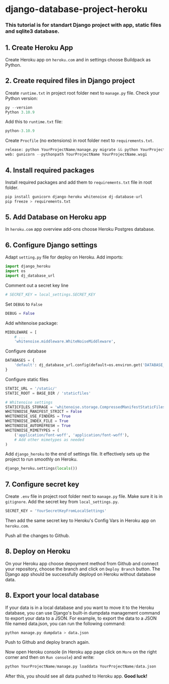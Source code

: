 # django-database-project-heroku
### This tutorial is for standart Django project with app, static files and sqlite3 database.

## 1. Create Heroku App

Create Heroku app on `heroku.com` and in settings choose Buildpack as Python.

## 2. Create required files in Django project

Create `runtime.txt` in project root folder next to `manage.py` file. Check your Python version:

```python
py --version
Python 3.10.9
```

Add this to `runtime.txt` file:

```python
python-3.10.9
```

Create `Procfile` (no extensions) in root folder next to `requirements.txt`.

```python
release: python YourProjectName/manage.py migrate && python YourProjectName/manage.py collectstatic --noinput
web: gunicorn --pythonpath YourProjectName YourProjectName.wsgi
```

## 4. Install required packages

Install required packages and add them to `requirements.txt` file in root folder.

```python
pip install gunicorn django-heroku whitenoise dj-database-url
pip freeze > requirements.txt
```

## 5. Add Database on Heroku app

In `heroku.com` app overview add-ons choose Heroku Postgres database.

## 6. Configure Django settings

Adapt `setting.py` file for deploy on Heroku. Add imports:

```python
import django_heroku
import os
import dj_database_url
```

Comment out a secret key line

```python
# SECRET_KEY = local_settings.SECRET_KEY
```

Set `DEBUG` to `False`

```python
DEBUG = False
```

Add whitenoise package:

```python
MIDDLEWARE = [
    # ...
    'whitenoise.middleware.WhiteNoiseMiddleware',
```

Configure database

```python
DATABASES = {
    'default': dj_database_url.config(default=os.environ.get('DATABASE_URL'))
}
```

Configure static files

```python
STATIC_URL = '/static/'
STATIC_ROOT = BASE_DIR / 'staticfiles'

# Whitenoise settings
STATICFILES_STORAGE = 'whitenoise.storage.CompressedManifestStaticFilesStorage'
WHITENOISE_MANIFEST_STRICT = False
WHITENOISE_USE_FINDERS = True
WHITENOISE_INDEX_FILE = True
WHITENOISE_AUTOREFRESH = True
WHITENOISE_MIMETYPES = (
    ('application/font-woff', 'application/font-woff'),
    # Add other mimetypes as needed
)
```

Add `django_heroku` to the end of settings file. It effectively sets up the project to run smoothly on Heroku.

```python
django_heroku.settings(locals())
```

## 7. Configure secret key

Create `.env` file in project root folder next to `manage.py` file. Make sure it is in `gitignore`. Add the secret key from `local_settings.py`.

```python
SECRET_KEY = 'YourSecretKeyFromLocalSettings'
```

Then add the same secret key to Heroku's Config Vars in Heroku app on `heroku.com`.

Push all the changes to Github.

## 8. Deploy on Heroku

On your Heroku app choose depoyment method from Github and connect your repository, choose the branch and click on `Deploy Branch` button. The Django app should be successfully deployd on Heroku without database data.

## 8. Export your local database

If your data is in a local database and you want to move it to the Heroku database, you can use Django's built-in dumpdata management command to export your data to a JSON. For example, to export the data to a JSON file named data.json, you can run the following command:

```python
python manage.py dumpdata > data.json
```

Push to Github and deploy branch again.

Now open Heroku console (in Heroku app page click on `More` on the right corner and then on `Run console`) and write:

```python
python YourProjectName/manage.py loaddata YourProjectName/data.json
```

After this, you should see all data pushed to Heroku app. **Good luck!**